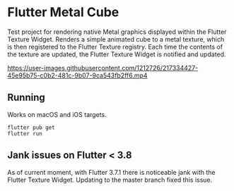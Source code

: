 # Flutter Metal Cube

Test project for rendering native Metal graphics displayed within the Flutter Texture Widget.
Renders a simple animated cube to a metal texture, which is then registered to the Flutter Texture registry.
Each time the contents of the texture are updated, the Flutter Texture Widget is notified and updated.

https://user-images.githubusercontent.com/1212726/217334427-45e95b75-c0b2-481c-9b07-9ca543fb2ff6.mp4

## Running

Works on macOS and iOS targets.

```
flutter pub get
flutter run
```

## Jank issues on Flutter < 3.8

As of current moment, with Flutter 3.7.1 there is noticeable jank with the Flutter Texture Widget.
Updating to the master branch fixed this issue.
